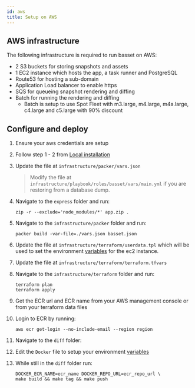 ```yaml
---
id: aws
title: Setup on AWS
---
```


## AWS infrastructure

The following infrastructure is required to run basset on AWS:

* 2 S3 buckets for storing snapshots and assets
* 1 EC2 instance which hosts the app, a task runner and PostgreSQL
* Route53 for hosting a sub-domain
* Application Load balancer to enable https
* SQS for queueing snapshot rendering and diffing
* Batch for running the rendering and diffing
  * Batch is setup to use Spot Fleet with m3.large, m4.large, m4a.large, c4.large and c5.large with 90% discount

## Configure and deploy

1. Ensure your aws credentials are setup
2. Follow step 1 - 2 from [Local installation](installation.md)
3. Update the file at `infrastructure/packer/vars.json`
   > Modify the file at `infrastructure/playbook/roles/basset/vars/main.yml` if you are restoring from a database dump.
4. Navigate to the `express` folder and run:

    ```shell-session
    zip -r --exclude='node_modules/*' app.zip .
    ```

5. Navigate to the `infrastructure/packer` folder and run:

    ```shell-session
    packer build -var-file=./vars.json basset.json
    ```

6. Update the file at `infrastructure/terraform/userdata.tpl` which will be used to set the environment [variables](environmental-variables.md) for the ec2 instance.
7. Update the file at  `infrastructure/terraform/terraform.tfvars`
8. Navigate to the `infrastructure/terraform` folder and run:

    ```shell-session
    terraform plan
    terraform apply
    ```

9. Get the ECR url and ECR name from your AWS management console or from your terraform data files
10. Login to ECR by running:

    ```shell-session
    aws ecr get-login --no-include-email --region region
    ```

11. Navigate to the `diff` folder:
12. Edit the `Docker` file to setup your environment [variables](environmental-variables.md)
13. While still in the `diff` folder run:

    ```shell-session
    DOCKER_ECR_NAME=ecr_name DOCKER_REPO_URL=ecr_repo_url \
    make build && make tag && make push
    ```
